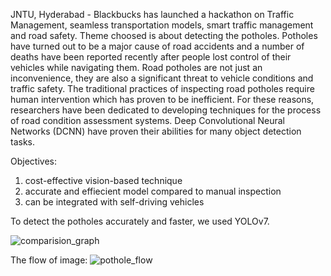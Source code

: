 JNTU, Hyderabad - Blackbucks has launched a hackathon on Traffic Management, seamless transportation models, smart traffic management and road safety.
Theme choosed is about detecting the potholes.
Potholes have turned out to be a major cause of road accidents and a number of deaths have been reported recently after people lost control of their vehicles while navigating them. 
Road potholes are not just an inconvenience, they are also a significant threat to vehicle conditions and traffic safety.
The traditional practices of inspecting road potholes require human intervention which has proven to be inefficient.
For these reasons, researchers have been dedicated to developing techniques for the process of road condition assessment systems.
Deep Convolutional Neural Networks (DCNN) have proven their abilities for many object detection tasks.  

Objectives:
1. cost-effective vision-based technique
2. accurate and effiecient model compared to manual inspection
3. can be integrated with self-driving vehicles

To detect the potholes accurately and faster, we used YOLOv7.

![comparision_graph](https://user-images.githubusercontent.com/93441034/219907417-7dd1675b-a2eb-41f0-921f-f775085e56c7.png)


The flow of image:
![pothole_flow](https://user-images.githubusercontent.com/93441034/219907317-9b8a7f53-25f6-4b55-bc89-69139a7329d6.jpg)
